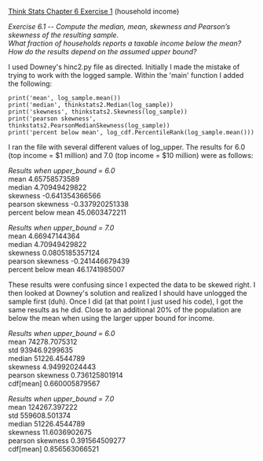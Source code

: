 [Think Stats Chapter 6 Exercise 1](http://greenteapress.com/thinkstats2/html/thinkstats2007.html#toc60) (household income)

*Exercise 6.1 -- Compute the median, mean, skewness and Pearson’s skewness of the resulting sample.   
What fraction of households reports a taxable income below the mean? How do the results depend on the assumed upper bound?*  

I used Downey's hinc2.py file as directed. Initially I made the mistake of trying to work with the logged sample.  Within the 'main' function I added the following:  

    print('mean', log_sample.mean())  
    print('median', thinkstats2.Median(log_sample))  
    print('skewness', thinkstats2.Skewness(log_sample))  
    print('pearson skewness', thinkstats2.PearsonMedianSkewness(log_sample))  
    print('percent below mean', log_cdf.PercentileRank(log_sample.mean()))  

I ran the file with several different values of log_upper.  The results for 6.0 (top income = $1 million) and 7.0 (top income = $10 million) were as follows:  

*Results when upper_bound = 6.0*  
mean 4.65758573589  
median 4.70949429822  
skewness -0.641354366566  
pearson skewness -0.337920251338  
percent below mean 45.0603472211  

*Results when upper_bound = 7.0*  
mean 4.66947144364  
median 4.70949429822  
skewness 0.0805185357124  
pearson skewness -0.241446679439  
percent below mean 46.1741985007   

These results were confusing since I expected the data to be skewed right. I then looked at Downey's solution and realized I should have unlogged the sample first (duh). Once I did (at that point I just used his code), I got the same results as he did. Close to an additional 20% of the population are below the mean when using the larger upper bound for income.  

*Results when upper_bound = 6.0*  
mean 74278.7075312  
std 93946.9299635  
median 51226.4544789  
skewness 4.94992024443  
pearson skewness 0.736125801914  
cdf[mean] 0.660005879567  

*Results when upper_bound = 7.0*  
mean 124267.397222  
std 559608.501374  
median 51226.4544789  
skewness 11.6036902675  
pearson skewness 0.391564509277  
cdf[mean] 0.856563066521  
